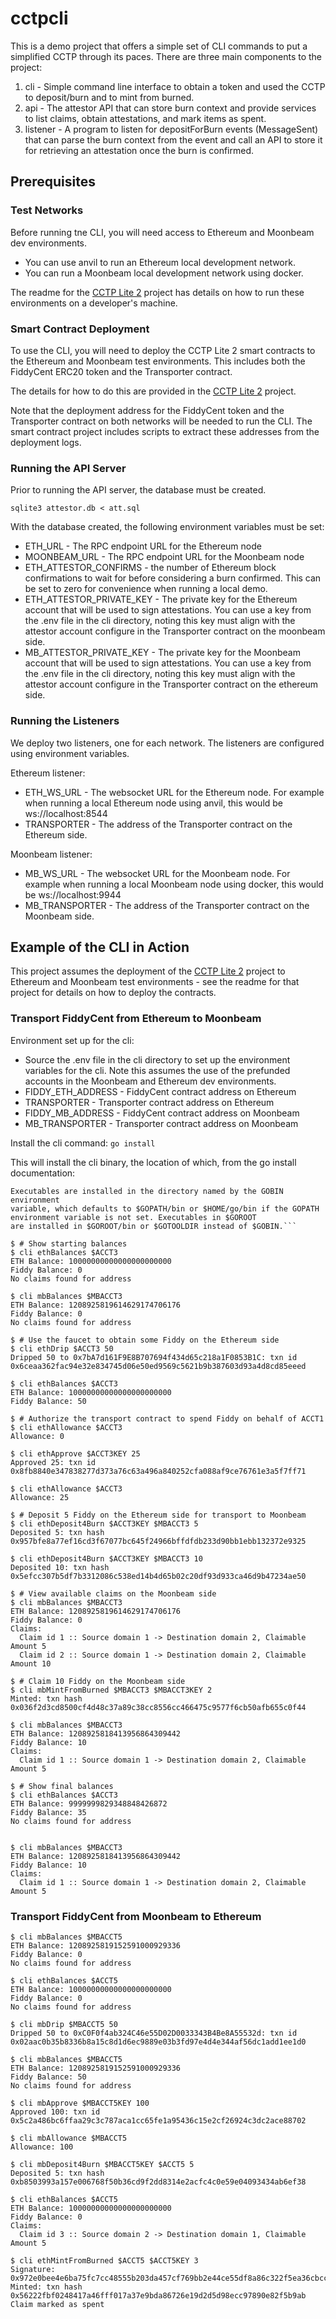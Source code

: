 # cctpcli

This is a demo project that offers a simple set of CLI commands to
put a simplified CCTP through its paces. There are three main components to the project:

1. cli - Simple command line interface to obtain a token and used the CCTP
to deposit/burn and to mint from burned.
2. api - The attestor API that can store burn context and provide services
 to list claims, obtain attestations, and mark items as spent.
 3. listener - A program to listen for depositForBurn events (MessageSent) that can parse the burn context from the event and call an API to store it for retrieving an attestation once the burn is confirmed.

## Prerequisites

### Test Networks

Before running tne CLI, you will need access to Ethereum and Moonbeam dev environments.

* You can use anvil to run an Ethereum local development network.
* You can run a Moonbeam local development network using docker.

The readme for the [CCTP Lite 2](https://github.com/d-smith/cctp-lite-2) project has details on how to run these environments on a developer's machine.

### Smart Contract Deployment

To use the CLI, you will need to deploy the CCTP Lite 2 smart contracts to the Ethereum and Moonbeam test environments. This includes both the FiddyCent ERC20 token and the Transporter contract.

The details for how to do this are provided in the [CCTP Lite 2](https://github.com/d-smith/cctp-lite-2) project.

Note that the deployment address for the FiddyCent token and the Transporter contract on both networks will be needed to run the CLI. The smart contract project includes scripts to extract these addresses from the deployment logs.

### Running the API Server

Prior to running the API server, the database must be created.

```
sqlite3 attestor.db < att.sql
```

With the database created, the following environment variables must be set:

* ETH_URL - The RPC endpoint URL for the Ethereum node
* MOONBEAM_URL - The RPC endpoint URL for the Moonbeam node
* ETH_ATTESTOR_CONFIRMS - the number of Ethereum block confirmations to wait for before considering a burn confirmed. This can be set to zero for convenience when running a local demo.
* ETH_ATTESTOR_PRIVATE_KEY - The private key for the Ethereum account that will be used to sign attestations. You can use a key from the .env file in the cli directory, noting this key must align with the attestor account configure in the Transporter contract on the moonbeam side.
* MB_ATTESTOR_PRIVATE_KEY - The private key for the Moonbeam account that will be used to sign attestations. You can use a key from the .env file in the cli directory, noting this key must align with the attestor account configure in the Transporter contract on the ethereum side.

### Running the Listeners

We deploy two listeners, one for each network. The listeners are configured using environment variables.

Ethereum listener:

* ETH_WS_URL - The websocket URL for the Ethereum node. For example when running a local Ethereum node using anvil, this would be ws://localhost:8544
* TRANSPORTER - The address of the Transporter contract on the Ethereum side. 

Moonbeam listener:

* MB_WS_URL - The websocket URL for the Moonbeam node. For example when running a local Moonbeam node using docker, this would be ws://localhost:9944
* MB_TRANSPORTER - The address of the Transporter contract on the Moonbeam side.





 ## Example of the CLI in Action

 This project assumes the deployment of the [CCTP Lite 2](https://github.com/d-smith/cctp-lite-2) project to Ethereum and Moonbeam test environments - see the readme for that project for details on how to deploy the contracts.


### Transport FiddyCent from Ethereum to Moonbeam

Environment set up for the cli:

* Source the .env file in the cli directory to set up the environment variables for the cli. Note this assumes the use of the prefunded accounts in the Moonbeam and Ethereum dev environments.
* FIDDY_ETH_ADDRESS - FiddyCent contract address on Ethereum
* TRANSPORTER - Transporter contract address on Ethereum
* FIDDY_MB_ADDRESS - FiddyCent contract address on Moonbeam
* MB_TRANSPORTER - Transporter contract address on Moonbeam

Install the cli command: `go install`

This will install the cli binary, the location of which, from the go install documentation:

```
Executables are installed in the directory named by the GOBIN environment
variable, which defaults to $GOPATH/bin or $HOME/go/bin if the GOPATH
environment variable is not set. Executables in $GOROOT
are installed in $GOROOT/bin or $GOTOOLDIR instead of $GOBIN.```
```



```console
$ # Show starting balances
$ cli ethBalances $ACCT3
ETH Balance: 10000000000000000000000
Fiddy Balance: 0
No claims found for address

$ cli mbBalances $MBACCT3
ETH Balance: 1208925819614629174706176
Fiddy Balance: 0
No claims found for address
```

```console
$ # Use the faucet to obtain some Fiddy on the Ethereum side
$ cli ethDrip $ACCT3 50
Dripped 50 to 0x7bA7d161F9E8B707694f434d65c218a1F0853B1C: txn id 0x6ceaa362fac94e32e834745d06e50ed9569c5621b9b387603d93a4d8cd85eeed

$ cli ethBalances $ACCT3
ETH Balance: 10000000000000000000000
Fiddy Balance: 50
```

```console
$ # Authorize the transport contract to spend Fiddy on behalf of ACCT1
$ cli ethAllowance $ACCT3
Allowance: 0

$ cli ethApprove $ACCT3KEY 25
Approved 25: txn id 0x8fb8840e347838277d373a76c63a496a840252cfa088af9ce76761e3a5f7ff71

$ cli ethAllowance $ACCT3
Allowance: 25
```

```console
$ # Deposit 5 Fiddy on the Ethereum side for transport to Moonbeam
$ cli ethDeposit4Burn $ACCT3KEY $MBACCT3 5
Deposited 5: txn hash 0x957bfe8a77ef16cd3f67077bc645f24966bffdfdb233d90bb1ebb132372e9325

$ cli ethDeposit4Burn $ACCT3KEY $MBACCT3 10
Deposited 10: txn hash 0x5efcc307b5df7b3312086c538ed14b4d65b02c20df93d933ca46d9b47234ae50
```

```console
$ # View available claims on the Moonbeam side
$ cli mbBalances $MBACCT3
ETH Balance: 1208925819614629174706176
Fiddy Balance: 0
Claims:
  Claim id 1 :: Source domain 1 -> Destination domain 2, Claimable Amount 5
  Claim id 2 :: Source domain 1 -> Destination domain 2, Claimable Amount 10
```

```console
$ # Claim 10 Fiddy on the Moonbeam side
$ cli mbMintFromBurned $MBACCT3 $MBACCT3KEY 2
Minted: txn hash 0x036f2d3cd8500cf4d48c37a89c38cc8556cc466475c9577f6cb50afb655c0f44

$ cli mbBalances $MBACCT3
ETH Balance: 1208925818413956864309442
Fiddy Balance: 10
Claims:
  Claim id 1 :: Source domain 1 -> Destination domain 2, Claimable Amount 5
```

```console
$ # Show final balances
$ cli ethBalances $ACCT3
ETH Balance: 9999999829348848426872
Fiddy Balance: 35
No claims found for address


$ cli mbBalances $MBACCT3
ETH Balance: 1208925818413956864309442
Fiddy Balance: 10
Claims:
  Claim id 1 :: Source domain 1 -> Destination domain 2, Claimable Amount 5
```


### Transport FiddyCent from Moonbeam to Ethereum

```
$ cli mbBalances $MBACCT5
ETH Balance: 1208925819152591000929336
Fiddy Balance: 0
No claims found for address

$ cli ethBalances $ACCT5
ETH Balance: 10000000000000000000000
Fiddy Balance: 0
No claims found for address

$ cli mbDrip $MBACCT5 50
Dripped 50 to 0xC0F0f4ab324C46e55D02D0033343B4Be8A55532d: txn id 0x02aac0b35b8336b8a15c8d1d6ec9889e03b3fd97e4d4e344af56dc1add1ee1d0

$ cli mbBalances $MBACCT5
ETH Balance: 1208925819152591000929336
Fiddy Balance: 50
No claims found for address

$ cli mbApprove $MBACCT5KEY 100
Approved 100: txn id 0x5c2a486bc6ffaa29c3c787aca1cc65fe1a95436c15e2cf26924c3dc2ace88702

$ cli mbAllowance $MBACCT5
Allowance: 100

$ cli mbDeposit4Burn $MBACCT5KEY $ACCT5 5
Deposited 5: txn hash 0xb8503993a157e006768f50b36cd9f2dd8314e2acfc4c0e59e04093434ab6ef38

$ cli ethBalances $ACCT5
ETH Balance: 10000000000000000000000
Fiddy Balance: 0
Claims:
  Claim id 3 :: Source domain 2 -> Destination domain 1, Claimable Amount 5

$ cli ethMintFromBurned $ACCT5 $ACCT5KEY 3
Signature:  0x972e0bee4e6ba75fc7cc48555b203da457cf769bb2e44ce55df8a86c322f5ea36cbcc56328981105cd6d2bac19e5213e85573a5cf3991911d21e34112f52c50b1c
Minted: txn hash 0x56222fbf0248417a46fff017a37e9bda86726e19d2d5d98ecc97890e82f5b9ab
Claim marked as spent
```